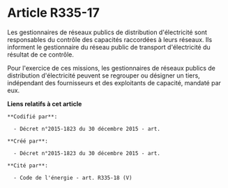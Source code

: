 # Article R335-17

Les gestionnaires de réseaux publics de distribution d'électricité sont responsables du contrôle des capacités raccordées à
leurs réseaux. Ils informent le gestionnaire du réseau public de transport d'électricité du résultat de ce contrôle.

Pour l'exercice de ces missions, les gestionnaires de réseaux publics de distribution d'électricité peuvent se regrouper ou
désigner un tiers, indépendant des fournisseurs et des exploitants de capacité, mandaté par eux.

**Liens relatifs à cet article**

	**Codifié par**:

	  - Décret n°2015-1823 du 30 décembre 2015 - art.

	**Créé par**:

	  - Décret n°2015-1823 du 30 décembre 2015 - art.

	**Cité par**:

	  - Code de l'énergie - art. R335-18 (V)
